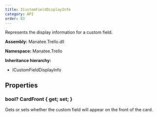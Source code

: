 ```yaml
---
title: ICustomFieldDisplayInfo
category: API
order: 83
---
```


Represents the display information for a custom field.

**Assembly:** Manatee.Trello.dll

**Namespace:** Manatee.Trello

**Inheritance hierarchy:**

- ICustomFieldDisplayInfo

## Properties

### bool? CardFront { get; set; }

Gets or sets whether the custom field will appear on the front of the card.

